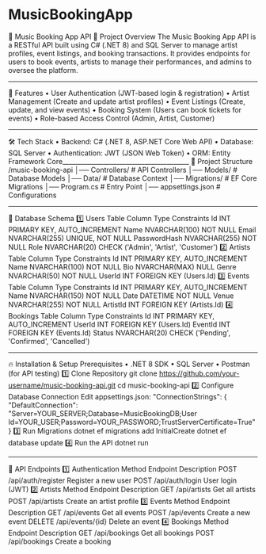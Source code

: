 # MusicBookingApp
🎵 Music Booking App API
📌 Project Overview
The Music Booking App API is a RESTful API built using C# (.NET 8) and SQL Server to manage artist profiles, event listings, and booking transactions. It provides endpoints for users to book events, artists to manage their performances, and admins to oversee the platform.
________________________________________
🚀 Features
•	User Authentication (JWT-based login & registration)
•	Artist Management (Create and update artist profiles)
•	Event Listings (Create, update, and view events)
•	Booking System (Users can book tickets for events)
•	Role-based Access Control (Admin, Artist, Customer)
________________________________________
🛠️ Tech Stack
•	Backend: C# (.NET 8, ASP.NET Core Web API)
•	Database: SQL Server
•	Authentication: JWT (JSON Web Token)
•	ORM: Entity Framework Core________________________________________
📂 Project Structure
/music-booking-api
│── Controllers/        # API Controllers
│── Models/             # Database Models
│── Data/               # Database Context
│── Migrations/         # EF Core Migrations
│── Program.cs          # Entry Point
│── appsettings.json    # Configurations
________________________________________
📑 Database Schema
1️⃣ Users Table
Column	Type	Constraints
Id	INT	PRIMARY KEY, AUTO_INCREMENT
Name	NVARCHAR(100)	NOT NULL
Email	NVARCHAR(255)	UNIQUE, NOT NULL
PasswordHash	NVARCHAR(255)	NOT NULL
Role	NVARCHAR(20)	CHECK ('Admin', 'Artist', 'Customer')
2️⃣ Artists Table
Column	Type	Constraints
Id	INT	PRIMARY KEY, AUTO_INCREMENT
Name	NVARCHAR(100)	NOT NULL
Bio	NVARCHAR(MAX)	NULL
Genre	NVARCHAR(50)	NOT NULL
UserId	INT	FOREIGN KEY (Users.Id)
3️⃣ Events Table
Column	Type	Constraints
Id	INT	PRIMARY KEY, AUTO_INCREMENT
Name	NVARCHAR(150)	NOT NULL
Date	DATETIME	NOT NULL
Venue	NVARCHAR(255)	NOT NULL
ArtistId	INT	FOREIGN KEY (Artists.Id)
4️⃣ Bookings Table
Column	Type	Constraints
Id	INT	PRIMARY KEY, AUTO_INCREMENT
UserId	INT	FOREIGN KEY (Users.Id)
EventId	INT	FOREIGN KEY (Events.Id)
Status	NVARCHAR(20)	CHECK ('Pending', 'Confirmed', 'Cancelled')
________________________________________
🔥 Installation & Setup
Prerequisites
•	.NET 8 SDK
•	SQL Server
•	Postman (for API testing)
1️⃣ Clone Repository
git clone https://github.com/your-username/music-booking-api.git
cd music-booking-api
2️⃣ Configure Database Connection
Edit appsettings.json:
"ConnectionStrings": {
    "DefaultConnection": "Server=YOUR_SERVER;Database=MusicBookingDB;User Id=YOUR_USER;Password=YOUR_PASSWORD;TrustServerCertificate=True"
}
3️⃣ Run Migrations
dotnet ef migrations add InitialCreate
dotnet ef database update
4️⃣ Run the API
dotnet run
________________________________________
📌 API Endpoints
1️⃣ Authentication
Method	Endpoint	Description
POST	/api/auth/register	Register a new user
POST	/api/auth/login	User login (JWT)
2️⃣ Artists
Method	Endpoint	Description
GET	/api/artists	Get all artists
POST	/api/artists	Create an artist profile
3️⃣ Events
Method	Endpoint	Description
GET	/api/events	Get all events
POST	/api/events	Create a new event
DELETE	/api/events/{id}	Delete an event
4️⃣ Bookings
Method	Endpoint	Description
GET	/api/bookings	Get all bookings
POST	/api/bookings	Create a booking

